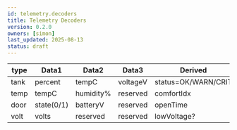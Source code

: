 ```yaml
---
id: telemetry.decoders
title: Telemetry Decoders
version: 0.2.0
owners: [simon]
last_updated: 2025-08-13
status: draft
---
```


| type   | Data1     | Data2     | Data3     | Derived |
|--------|-----------|-----------|-----------|---------|
| tank   | percent   | tempC     | voltageV  | status=OK/WARN/CRIT |
| temp   | tempC     | humidity% | reserved  | comfortIdx |
| door   | state(0/1)| batteryV  | reserved  | openTime |
| volt   | volts     | reserved  | reserved  | lowVoltage? |
